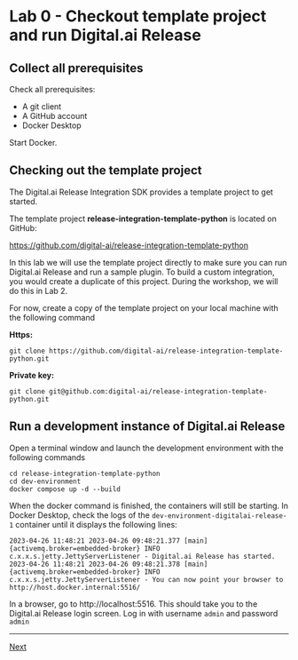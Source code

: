
# Lab 0 - Checkout template project and run Digital.ai Release

## Collect all prerequisites

Check all prerequisites:

* A git client
* A GitHub account
* Docker Desktop

Start Docker.

## Checking out the template project

The Digital.ai Release Integration SDK provides a template project to get started. 

The template project **release-integration-template-python** is located on GitHub:

https://github.com/digital-ai/release-integration-template-python

In this lab we will use the template project directly to make sure you can run Digital.ai Release and run a sample plugin. To build a custom integration, you would create a duplicate of this project. During the workshop, we will do this in Lab 2.

For now, create a copy of the template project on your local machine with the following command

**Https:**

    git clone https://github.com/digital-ai/release-integration-template-python.git

**Private key:**

    git clone git@github.com:digital-ai/release-integration-template-python.git

## Run a development instance of Digital.ai Release

Open a terminal window and launch the development environment with the following commands

    cd release-integration-template-python
    cd dev-environment
    docker compose up -d --build

When the docker command is finished, the containers will still be starting. In Docker Desktop, check the logs of the `dev-environment-digitalai-release-1` container until it displays the following lines:

    2023-04-26 11:48:21 2023-04-26 09:48:21.377 [main] {activemq.broker=embedded-broker} INFO  c.x.x.s.jetty.JettyServerListener - Digital.ai Release has started.
    2023-04-26 11:48:21 2023-04-26 09:48:21.378 [main] {activemq.broker=embedded-broker} INFO  c.x.x.s.jetty.JettyServerListener - You can now point your browser to http://host.docker.internal:5516/

In a browser, go to http://localhost:5516. This should take you to the Digital.ai Release login screen. Log in with username `admin` and password `admin`


---

[Next](lab-1-run-hello-world.md)

